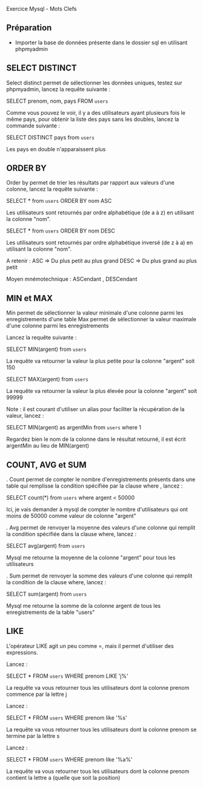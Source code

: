 Exercice Mysql - Mots Clefs

## Préparation
- Importer la base de données présente dans le dossier sql en utilisant phpmyadmin


## SELECT DISTINCT

 Select distinct permet de sélectionner les données uniques, testez sur phpmyadmin, lancez la requête suivante :

 SELECT prenom, nom, pays FROM `users`

 Comme vous pouvez le voir, il y a des utilisateurs ayant plusieurs fois le même pays, 
 pour obtenir la liste des pays sans les doubles, lancez la commande suivante :

 SELECT DISTINCT pays from `users`

 Les pays en double n'apparaissent plus


## ORDER BY

 Order by permet de trier les résultats par rapport aux valeurs d'une colonne, 
 lancez la requête suivante :

 SELECT * from `users` ORDER BY nom ASC

 Les utilisateurs sont retournés par ordre alphabétique (de a à z) 
 en utilisant la colonne "nom".

 SELECT * from `users` ORDER BY nom DESC

 Les utilisateurs sont retournés par ordre alphabétique inversé (de z à a) 
 en utilisant la colonne "nom".

 A retenir : ASC => Du plus petit au plus grand
             DESC => Du plus grand au plus petit

 Moyen mnémotechnique : ASCendant , DESCendant


## MIN et MAX

  Min permet de sélectionner la valeur minimale d'une colonne parmi 
  les enregistrements d'une table
  Max permet de sélectionner la valeur maximale d'une colonne parmi 
  les enregistrements

  Lancez la requête suivante :

  SELECT MIN(argent) from `users`

  La requête va retourner la valeur la plus petite pour la colonne "argent" soit 150

  SELECT MAX(argent) from `users`

  La requête va retourner la valeur la plus élevée pour la colonne "argent" soit 99999


  Note : il est courant d'utiliser un alias pour faciliter la récupération de la valeur, 
  lancez :

  SELECT MIN(argent) as argentMin from `users` where 1

  Regardez bien le nom de la colonne dans le résultat retourné, 
  il est écrit argentMin au lieu de MIN(argent)


## COUNT, AVG et SUM

  . Count permet de compter le nombre d'enregistrements présents dans une table 
  qui remplisse la condition spécifiée par la clause where , lancez :

  SELECT count(*) from `users` where argent < 50000

  Ici, je vais demander à mysql de compter le nombre d'utilisateurs 
  qui ont moins de 50000 comme valeur de colonne "argent"


  . Avg permet de renvoyer la moyenne des valeurs d'une colonne 
  qui remplit la condition spécifiée dans la clause where, lancez :

  SELECT avg(argent) from `users`

  Mysql me retourne la moyenne de la colonne "argent" pour tous les utilisateurs


  . Sum permet de renvoyer la somme des valeurs d'une colonne 
  qui remplit la condition de la clause where, lancez :

  SELECT sum(argent) from `users`

  Mysql me retourne la somme de la colonne argent de tous les enregistrements 
  de la table "users"



## LIKE

  L'opérateur LIKE agit un peu comme =, mais il permet d'utiliser des expressions.

  Lancez :

  SELECT * FROM `users` WHERE prenom LIKE 'j%'

  La requête va vous retourner tous les utilisateurs dont la colonne prenom 
  commence par la lettre j


  Lancez :

  SELECT * FROM `users` WHERE prenom like '%s'

  La requête va vous retourner tous les utilisateurs dont la colonne prenom 
  se termine par la lettre s


  Lancez :

  SELECT * FROM `users` WHERE prenom like '%a%'

  La requête va vous retourner tous les utilisateurs dont la colonne prenom 
  contient la lettre a (quelle que soit la position)


